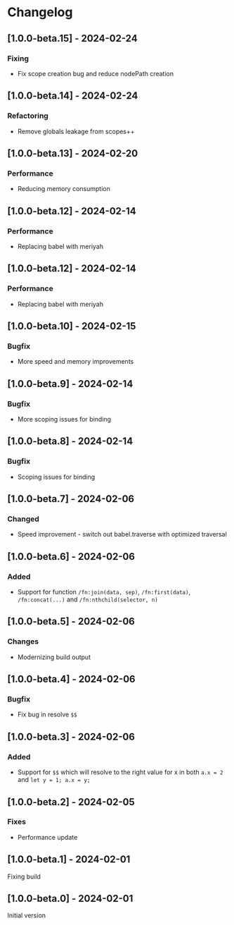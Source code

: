 # Changelog

## [1.0.0-beta.15] - 2024-02-24

### Fixing

* Fix scope creation bug and reduce nodePath creation

## [1.0.0-beta.14] - 2024-02-24

### Refactoring

* Remove globals leakage from scopes++

## [1.0.0-beta.13] - 2024-02-20

### Performance

* Reducing memory consumption

## [1.0.0-beta.12] - 2024-02-14

### Performance

* Replacing babel with meriyah

## [1.0.0-beta.12] - 2024-02-14

### Performance

* Replacing babel with meriyah

## [1.0.0-beta.10] - 2024-02-15

### Bugfix

* More speed and memory improvements

## [1.0.0-beta.9] - 2024-02-14

### Bugfix

* More scoping issues for binding

## [1.0.0-beta.8] - 2024-02-14

### Bugfix

* Scoping issues for binding

## [1.0.0-beta.7] - 2024-02-06

### Changed

* Speed improvement - switch out babel.traverse with optimized traversal

## [1.0.0-beta.6] - 2024-02-06

### Added

* Support for function `/fn:join(data, sep)`, `/fn:first(data)`, `/fn:concat(...)` and `/fn:nthchild(selector, n)`

## [1.0.0-beta.5] - 2024-02-06

### Changes

* Modernizing build output

## [1.0.0-beta.4] - 2024-02-06

### Bugfix

* Fix bug in resolve `$$`

## [1.0.0-beta.3] - 2024-02-06

### Added

* Support for `$$` which will resolve to the right value for x in both `a.x = 2` and `let y = 1; a.x = y;`

## [1.0.0-beta.2] - 2024-02-05

### Fixes

* Performance update

## [1.0.0-beta.1] - 2024-02-01

Fixing build

## [1.0.0-beta.0] - 2024-02-01

Initial version
